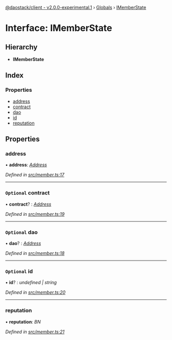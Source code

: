 [@daostack/client - v2.0.0-experimental.1](../README.md) › [Globals](../globals.md) › [IMemberState](imemberstate.md)

# Interface: IMemberState

## Hierarchy

* **IMemberState**

## Index

### Properties

* [address](imemberstate.md#address)
* [contract](imemberstate.md#optional-contract)
* [dao](imemberstate.md#optional-dao)
* [id](imemberstate.md#optional-id)
* [reputation](imemberstate.md#reputation)

## Properties

###  address

• **address**: *[Address](../globals.md#address)*

*Defined in [src/member.ts:17](https://github.com/daostack/client/blob/6c661ff/src/member.ts#L17)*

___

### `Optional` contract

• **contract**? : *[Address](../globals.md#address)*

*Defined in [src/member.ts:19](https://github.com/daostack/client/blob/6c661ff/src/member.ts#L19)*

___

### `Optional` dao

• **dao**? : *[Address](../globals.md#address)*

*Defined in [src/member.ts:18](https://github.com/daostack/client/blob/6c661ff/src/member.ts#L18)*

___

### `Optional` id

• **id**? : *undefined | string*

*Defined in [src/member.ts:20](https://github.com/daostack/client/blob/6c661ff/src/member.ts#L20)*

___

###  reputation

• **reputation**: *BN*

*Defined in [src/member.ts:21](https://github.com/daostack/client/blob/6c661ff/src/member.ts#L21)*
